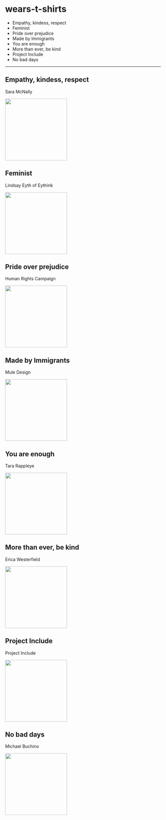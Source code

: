 # wears-t-shirts

* Empathy, kindess, respect
* Feminist
* Pride over prejudice
* Made by Immigrants
* You are enough
* More than ever, be kind
* Project Include
* No bad days

---

## Empathy, kindess, respect

Sara McNally

<a href="https://cottonbureau.com/products/empathy-kindness-respect" alt="Buy Now">
  <img src="https://d3vv6lp55qjaqc.cloudfront.net/items/200T1r0W2B1o1e091w3D/Image%202018-08-29%20at%208.31.50%20AM.png" width="200" height="200" />
</a>

## Feminist

Lindsay Eyth of Eythink

<a href="https://cottonbureau.com/products/big-f-little-f" alt="Buy Now">
  <img src="https://d3vv6lp55qjaqc.cloudfront.net/items/3H2l2t31133M2g3e470b/Image%202018-08-29%20at%208.38.41%20AM.png" width="200" height="200" />
</a>

## Pride over prejudice

Human Rights Campaign

<a href="https://shop.hrc.org/pride-over-prejudice-t-shirt-1.html" alt="Buy Now">
  <img src="https://d3vv6lp55qjaqc.cloudfront.net/items/0X0Y0I1H3O0w1Y3r1E0v/Image%202018-08-29%20at%208.52.48%20AM.png" width="200" height="200" />
</a>

## Made by Immigrants

Mule Design

<a href="https://cottonbureau.com/products/made-by-immigrants" alt="Buy Now">
  <img src="https://d3vv6lp55qjaqc.cloudfront.net/items/1F230o2r3C452K320X3l/Image%202018-08-29%20at%208.40.08%20AM.png" width="200" height="200" />
</a>

## You are enough

Tara Rappleye

<a href="https://cottonbureau.com/products/you-are-enough" alt="Buy Now">
  <img src="https://d3vv6lp55qjaqc.cloudfront.net/items/2i0z1Y0v0j172R3m1L0Z/Image%202018-08-29%20at%208.37.16%20AM.png" width="200" height="200" />
</a>

## More than ever, be kind

Erica Westerfield

<a href="https://cottonbureau.com/products/more-than-ever-be-kind" alt="Buy Now">
  <img src="https://d3vv6lp55qjaqc.cloudfront.net/items/3o3F1Y2U2W1C2x0d2N0o/Image%202018-08-29%20at%208.33.13%20AM.png" width="200" height="200" />
</a>

## Project Include

Project Include

<a href="https://cottonbureau.com/products/project-include-the-question-tee" alt="Buy Now">
  <img src="https://d3vv6lp55qjaqc.cloudfront.net/items/2p1U2G2I3O2k3d3q400Y/Image%202018-08-29%20at%208.32.40%20AM.png" width="200" height="200" />
</a>

## No bad days

Michael Buchino

<a href="https://cottonbureau.com/products/no-bad-days" alt="Buy Now">
  <img src="https://d3vv6lp55qjaqc.cloudfront.net/items/1u2v090o3u2b2S1X303v/Image%202018-08-29%20at%208.36.36%20AM.png" width="200" height="200" />
</a>

